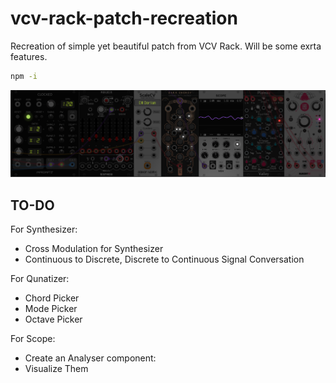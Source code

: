 # vcv-rack-patch-recreation

Recreation of simple yet beautiful patch from VCV Rack. Will be some exrta features.

```bash
npm -i
```

![Schematic](./src/assets/schematics.png)



## TO-DO  

For Synthesizer:
 - Cross Modulation for Synthesizer
 - Continuous to Discrete, Discrete to Continuous Signal Conversation

For Qunatizer:
 - Chord Picker 
 - Mode Picker 
 - Octave Picker

For Scope:
 - Create an Analyser component:
 - Visualize Them




